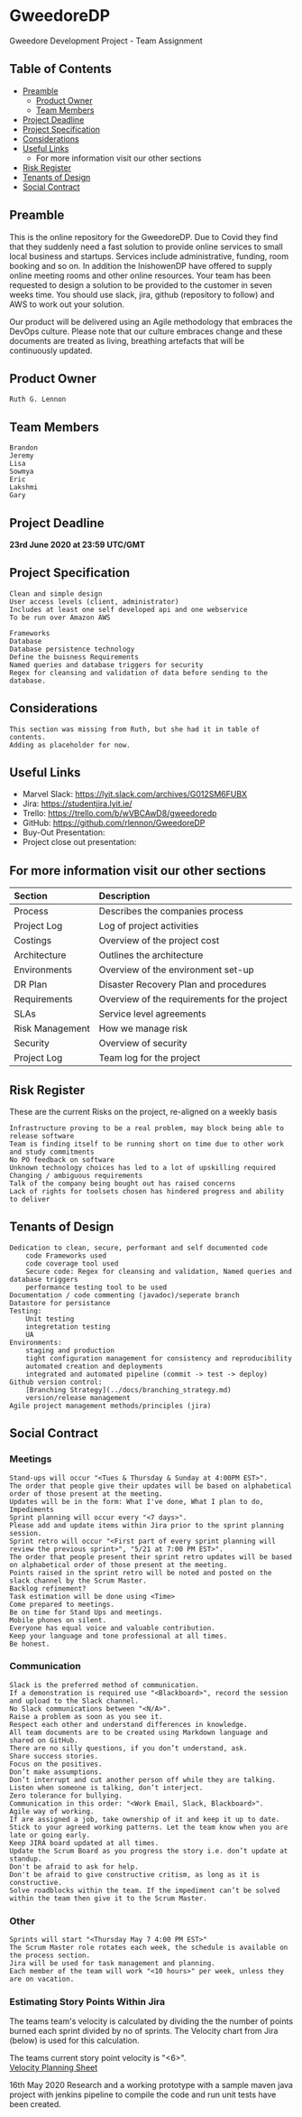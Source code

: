 # GweedoreDP
Gweedore Development Project - Team Assignment

## Table of Contents  
* [Preamble](#preamble)
  * [Product Owner](#product-owner)
  * [Team Members](#team-members)
* [Project Deadline](#product-owner)
* [Project Specification](#project-specification)
* [Considerations](#considerations)
* [Useful Links](#useful-links)
  * For more information visit our other sections
* [Risk Register](#risk-register)
* [Tenants of Design](#tenants-of-design)
* [Social Contract](#social-contract)

## Preamble

This is the online repository for the GweedoreDP. Due to Covid they find that they suddenly need a fast solution to provide online services to small local business and startups.  Services include administrative, funding, room booking and so on. In addition the InishowenDP have offered to supply online meeting rooms and other online resources. Your team has been requested to design a solution to be provided to the customer in seven weeks time. You should use slack, jira, github (repository to follow) and AWS to work out your solution.


Our product will be delivered using an Agile methodology that embraces the DevOps culture. Please note that our culture embraces change and these documents are treated as living, breathing artefacts that will be continuously updated.  

## Product Owner
    Ruth G. Lennon

## Team Members
       
    Brandon
    Jeremy
    Lisa
    Sowmya
    Eric
    Lakshmi
    Gary

## Project Deadline
**23rd June 2020 at 23:59 UTC/GMT**

## Project Specification
    
    Clean and simple design
    User access levels (client, administrator)
    Includes at least one self developed api and one webservice
    To be run over Amazon AWS

    Frameworks
    Database
    Database persistence technology
    Define the buisness Requirements
    Named queries and database triggers for security
    Regex for cleansing and validation of data before sending to the database.

## Considerations
    
    This section was missing from Ruth, but she had it in table of contents.  
    Adding as placeholder for now.

## Useful Links
* Marvel Slack: https://lyit.slack.com/archives/G012SM6FUBX
* Jira: https://studentjira.lyit.ie/
* Trello: https://trello.com/b/wVBCAwD8/gweedoredp
* GitHub: https://github.com/rlennon/GweedoreDP
* Buy-Out Presentation: 
* Project close out presentation: 

## For more information visit our other sections  
Section | Description
:------- | :-------------
Process | Describes the companies process
Project Log |	Log of project activities  
Costings | Overview of the project cost  
Architecture | Outlines the architecture  
Environments | Overview of the environment set-up  
DR Plan | Disaster Recovery Plan and procedures  
Requirements | Overview of the requirements for the project  
SLAs | Service level agreements  
Risk Management | How we manage risk  
Security | Overview of security  
Project Log | Team log for the project  

## Risk Register  

These are the current Risks on the project, re-aligned on a weekly basis

    Infrastructure proving to be a real problem, may block being able to release software
    Team is finding itself to be running short on time due to other work and study commitments
    No PO feedback on software
    Unknown technology choices has led to a lot of upskilling required
    Changing / ambiguous requirements
    Talk of the company being bought out has raised concerns
    Lack of rights for toolsets chosen has hindered progress and ability to deliver

## Tenants of Design

    Dedication to clean, secure, performant and self documented code
        code Frameworks used
        code coverage tool used
        Secure code: Regex for cleansing and validation, Named queries and database triggers
        performance testing tool to be used
    Documentation / code commenting (javadoc)/seperate branch
    Datastore for persistance
    Testing:
        Unit testing
        integretation testing
        UA
    Environments:
        staging and production
        tight configuration management for consistency and reproducibility
        automated creation and deployments
        integrated and automated pipeline (commit -> test -> deploy)
    Github version control:
        [Branching Strategy](../docs/branching_strategy.md)
        version/release management
    Agile project management methods/principles (jira)

## Social Contract

### Meetings

    Stand-ups will occur "<Tues & Thursday & Sunday at 4:00PM EST>".
    The order that people give their updates will be based on alphabetical order of those present at the meeting.
    Updates will be in the form: What I've done, What I plan to do, Impediments
    Sprint planning will occur every "<7 days>".
    Please add and update items within Jira prior to the sprint planning session.
    Sprint retro will occur "<First part of every sprint planning will review the previous sprint>", "5/21 at 7:00 PM EST>".
    The order that people present their sprint retro updates will be based on alphabetical order of those present at the meeting.
    Points raised in the sprint retro will be noted and posted on the slack channel by the Scrum Master.
    Backlog refinement?
    Task estimation will be done using <Time> 
    Come prepared to meetings.
    Be on time for Stand Ups and meetings.
    Mobile phones on silent.
    Everyone has equal voice and valuable contribution.
    Keep your language and tone professional at all times.
    Be honest.

### Communication

    Slack is the preferred method of communication.
    If a demonstration is required use "<Blackboard>", record the session and upload to the Slack channel.
    No Slack communications between "<N/A>".
    Raise a problem as soon as you see it.
    Respect each other and understand differences in knowledge.
    All team documents are to be created using Markdown language and shared on GitHub.
    There are no silly questions, if you don’t understand, ask.
    Share success stories.
    Focus on the positives.
    Don’t make assumptions.
    Don’t interrupt and cut another person off while they are talking.
    Listen when someone is talking, don’t interject.
    Zero tolerance for bullying.
    Communication in this order: "<Work Email, Slack, Blackboard>".
    Agile way of working.
    If are assigned a job, take ownership of it and keep it up to date.
    Stick to your agreed working patterns. Let the team know when you are late or going early.
    Keep JIRA board updated at all times.
    Update the Scrum Board as you progress the story i.e. don’t update at standup.
    Don't be afraid to ask for help.
    Don't be afraid to give constructive critism, as long as it is constructive.
    Solve roadblocks within the team. If the impediment can’t be solved within the team then give it to the Scrum Master.

### Other

    Sprints will start "<Thursday May 7 4:00 PM EST>"
    The Scrum Master role rotates each week, the schedule is available on the process section.
    Jira will be used for task management and planning.
    Each member of the team will work "<10 hours>" per week, unless they are on vacation.

### Estimating Story Points Within Jira

The teams team's velocity is calculated by dividing the the number of points burned each sprint divided by no of sprints. The Velocity chart from Jira (below) is used for this calculation.

The teams current story point velocity is "<6>".  
[Velocity Planning Sheet](../master/docs/LYITTeamMarvel_GweedoreDP_PlanningSheet.xlsx)


16th May 2020
Research and a working prototype with a sample maven java project with jenkins pipeline to compile the code and run unit tests have been created.
